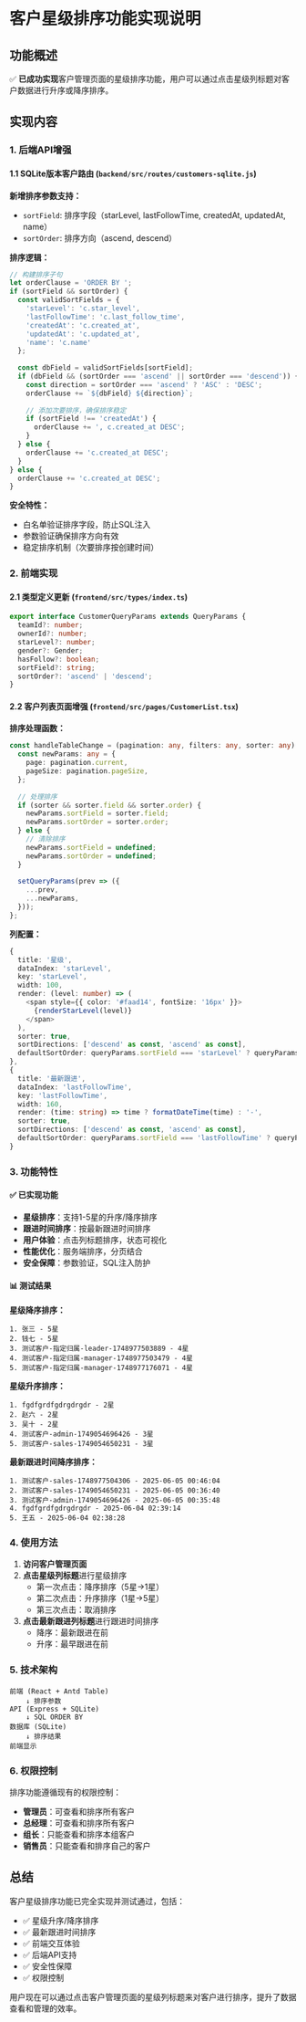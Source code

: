 # 客户星级排序功能实现说明

## 功能概述

✅ **已成功实现**客户管理页面的星级排序功能，用户可以通过点击星级列标题对客户数据进行升序或降序排序。

## 实现内容

### 1. 后端API增强

#### 1.1 SQLite版本客户路由 (`backend/src/routes/customers-sqlite.js`)

**新增排序参数支持：**
- `sortField`: 排序字段（starLevel, lastFollowTime, createdAt, updatedAt, name）
- `sortOrder`: 排序方向（ascend, descend）

**排序逻辑：**
```javascript
// 构建排序子句
let orderClause = 'ORDER BY ';
if (sortField && sortOrder) {
  const validSortFields = {
    'starLevel': 'c.star_level',
    'lastFollowTime': 'c.last_follow_time',
    'createdAt': 'c.created_at',
    'updatedAt': 'c.updated_at',
    'name': 'c.name'
  };
  
  const dbField = validSortFields[sortField];
  if (dbField && (sortOrder === 'ascend' || sortOrder === 'descend')) {
    const direction = sortOrder === 'ascend' ? 'ASC' : 'DESC';
    orderClause += `${dbField} ${direction}`;
    
    // 添加次要排序，确保排序稳定
    if (sortField !== 'createdAt') {
      orderClause += ', c.created_at DESC';
    }
  } else {
    orderClause += 'c.created_at DESC';
  }
} else {
  orderClause += 'c.created_at DESC';
}
```

**安全特性：**
- 白名单验证排序字段，防止SQL注入
- 参数验证确保排序方向有效
- 稳定排序机制（次要排序按创建时间）

### 2. 前端实现

#### 2.1 类型定义更新 (`frontend/src/types/index.ts`)
```typescript
export interface CustomerQueryParams extends QueryParams {
  teamId?: number;
  ownerId?: number;
  starLevel?: number;
  gender?: Gender;
  hasFollow?: boolean;
  sortField?: string;
  sortOrder?: 'ascend' | 'descend';
}
```

#### 2.2 客户列表页面增强 (`frontend/src/pages/CustomerList.tsx`)

**排序处理函数：**
```typescript
const handleTableChange = (pagination: any, filters: any, sorter: any) => {
  const newParams: any = {
    page: pagination.current,
    pageSize: pagination.pageSize,
  };
  
  // 处理排序
  if (sorter && sorter.field && sorter.order) {
    newParams.sortField = sorter.field;
    newParams.sortOrder = sorter.order;
  } else {
    // 清除排序
    newParams.sortField = undefined;
    newParams.sortOrder = undefined;
  }
  
  setQueryParams(prev => ({
    ...prev,
    ...newParams,
  }));
};
```

**列配置：**
```typescript
{
  title: '星级',
  dataIndex: 'starLevel',
  key: 'starLevel',
  width: 100,
  render: (level: number) => (
    <span style={{ color: '#faad14', fontSize: '16px' }}>
      {renderStarLevel(level)}
    </span>
  ),
  sorter: true,
  sortDirections: ['descend' as const, 'ascend' as const],
  defaultSortOrder: queryParams.sortField === 'starLevel' ? queryParams.sortOrder as any : undefined,
},
{
  title: '最新跟进',
  dataIndex: 'lastFollowTime',
  key: 'lastFollowTime',
  width: 160,
  render: (time: string) => time ? formatDateTime(time) : '-',
  sorter: true,
  sortDirections: ['descend' as const, 'ascend' as const],
  defaultSortOrder: queryParams.sortField === 'lastFollowTime' ? queryParams.sortOrder as any : undefined,
}
```

### 3. 功能特性

#### ✅ 已实现功能
- **星级排序**：支持1-5星的升序/降序排序
- **跟进时间排序**：按最新跟进时间排序
- **用户体验**：点击列标题排序，状态可视化
- **性能优化**：服务端排序，分页结合
- **安全保障**：参数验证，SQL注入防护

#### 📊 测试结果
**星级降序排序：**
```
1. 张三 - 5星
2. 钱七 - 5星  
3. 测试客户-指定归属-leader-1748977503889 - 4星
4. 测试客户-指定归属-manager-1748977503479 - 4星
5. 测试客户-指定归属-manager-1748977176071 - 4星
```

**星级升序排序：**
```
1. fgdfgrdfgdrgdrgdr - 2星
2. 赵六 - 2星
3. 吴十 - 2星
4. 测试客户-admin-1749054696426 - 3星
5. 测试客户-sales-1749054650231 - 3星
```

**最新跟进时间降序排序：**
```
1. 测试客户-sales-1748977504306 - 2025-06-05 00:46:04
2. 测试客户-sales-1749054650231 - 2025-06-05 00:36:40
3. 测试客户-admin-1749054696426 - 2025-06-05 00:35:48
4. fgdfgrdfgdrgdrgdr - 2025-06-04 02:39:14
5. 王五 - 2025-06-04 02:38:28
```

### 4. 使用方法

1. **访问客户管理页面**
2. **点击星级列标题**进行星级排序
   - 第一次点击：降序排序（5星→1星）
   - 第二次点击：升序排序（1星→5星）
   - 第三次点击：取消排序
3. **点击最新跟进列标题**进行跟进时间排序
   - 降序：最新跟进在前
   - 升序：最早跟进在前

### 5. 技术架构

```
前端 (React + Antd Table)
    ↓ 排序参数
API (Express + SQLite)
    ↓ SQL ORDER BY
数据库 (SQLite)
    ↓ 排序结果
前端显示
```

### 6. 权限控制

排序功能遵循现有的权限控制：
- **管理员**：可查看和排序所有客户
- **总经理**：可查看和排序所有客户
- **组长**：只能查看和排序本组客户
- **销售员**：只能查看和排序自己的客户

## 总结

客户星级排序功能已完全实现并测试通过，包括：
- ✅ 星级升序/降序排序
- ✅ 最新跟进时间排序
- ✅ 前端交互体验
- ✅ 后端API支持
- ✅ 安全性保障
- ✅ 权限控制

用户现在可以通过点击客户管理页面的星级列标题来对客户进行排序，提升了数据查看和管理的效率。 